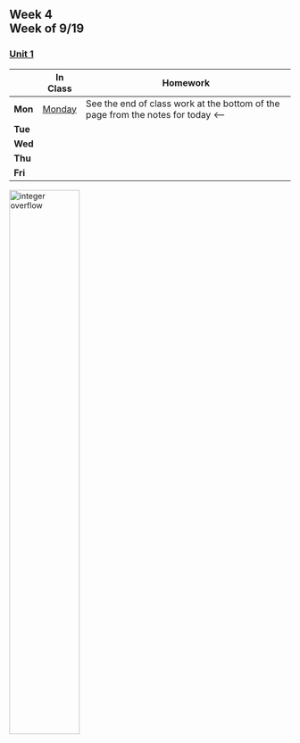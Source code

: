 <meta http-equiv="refresh" content="300"/>

## Week 4<br>Week of 9/19 

### [Unit 1](/apcsp/curriculum/1)  

  |       |In Class               |Homework   |
  |-------|---------              |---------  |
  |**Mon**|[Monday](apcsp/plans/9-19-22) |See the end of class work at the bottom of the page from the notes for today <-- |
  |**Tue**| | |
  |**Wed**| | |
  |**Thu**| | |
  |**Fri**| | |

<img src="https://news.mit.edu/sites/default/files/download/201503/MIT-Integer-Over-01-press.jpg" alt="integer overflow" width="50%">

